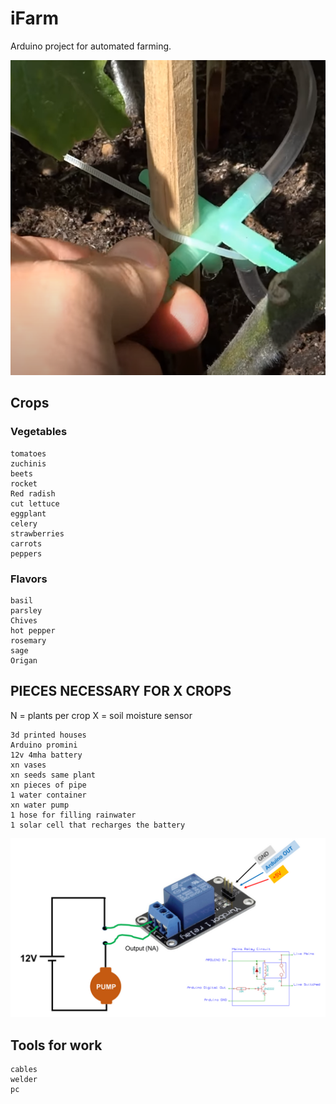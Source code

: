 # iFarm
Arduino project for automated farming.

![](/images/water_closing.png)

## Crops
### Vegetables
    tomatoes
    zuchinis
    beets
    rocket
    Red radish
    cut lettuce
    eggplant
    celery
    strawberries
    carrots
    peppers

### Flavors
    basil
    parsley
    Chives
    hot pepper
    rosemary
    sage
    Origan


## PIECES NECESSARY FOR X CROPS 
N = plants per crop
X = soil moisture sensor

    3d printed houses
    Arduino promini
    12v 4mha battery
    xn vases
    xn seeds same plant
    xn pieces of pipe
    1 water container
    xn water pump
    1 hose for filling rainwater
    1 solar cell that recharges the battery

![](/images/relay_blueprint.png)

## Tools for work
    cables
    welder
    pc
